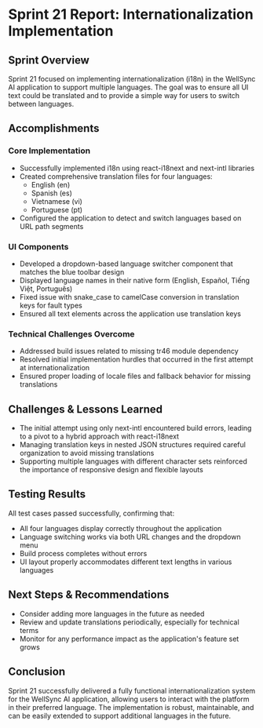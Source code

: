 # Sprint 21 Report: Internationalization Implementation

## Sprint Overview
Sprint 21 focused on implementing internationalization (i18n) in the WellSync AI application to support multiple languages. The goal was to ensure all UI text could be translated and to provide a simple way for users to switch between languages.

## Accomplishments

### Core Implementation
- Successfully implemented i18n using react-i18next and next-intl libraries
- Created comprehensive translation files for four languages:
  - English (en)
  - Spanish (es)
  - Vietnamese (vi)
  - Portuguese (pt)
- Configured the application to detect and switch languages based on URL path segments

### UI Components
- Developed a dropdown-based language switcher component that matches the blue toolbar design
- Displayed language names in their native form (English, Español, Tiếng Việt, Português)
- Fixed issue with snake_case to camelCase conversion in translation keys for fault types
- Ensured all text elements across the application use translation keys

### Technical Challenges Overcome
- Addressed build issues related to missing tr46 module dependency
- Resolved initial implementation hurdles that occurred in the first attempt at internationalization
- Ensured proper loading of locale files and fallback behavior for missing translations

## Challenges & Lessons Learned
- The initial attempt using only next-intl encountered build errors, leading to a pivot to a hybrid approach with react-i18next
- Managing translation keys in nested JSON structures required careful organization to avoid missing translations
- Supporting multiple languages with different character sets reinforced the importance of responsive design and flexible layouts

## Testing Results
All test cases passed successfully, confirming that:
- All four languages display correctly throughout the application
- Language switching works via both URL changes and the dropdown menu
- Build process completes without errors
- UI layout properly accommodates different text lengths in various languages

## Next Steps & Recommendations
- Consider adding more languages in the future as needed
- Review and update translations periodically, especially for technical terms
- Monitor for any performance impact as the application's feature set grows

## Conclusion
Sprint 21 successfully delivered a fully functional internationalization system for the WellSync AI application, allowing users to interact with the platform in their preferred language. The implementation is robust, maintainable, and can be easily extended to support additional languages in the future. 